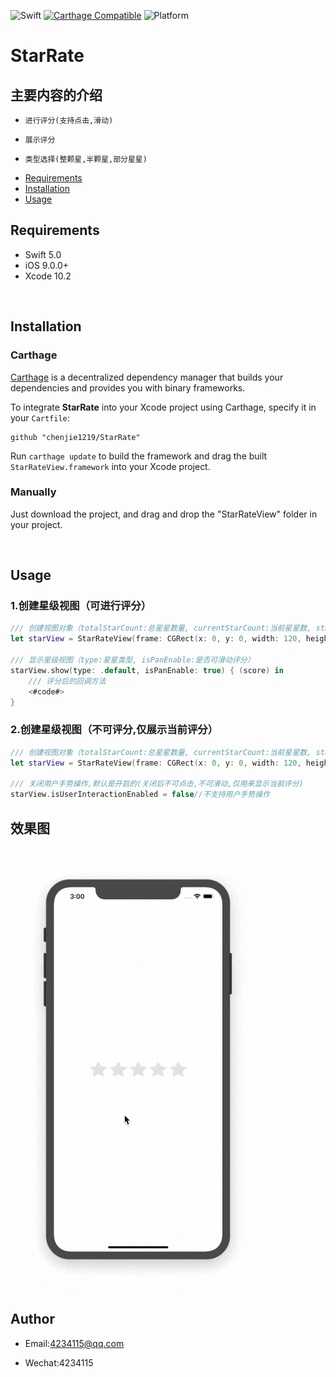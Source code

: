 ![Swift](https://img.shields.io/badge/Swift-5.0-orange.svg)
[![Carthage Compatible](https://img.shields.io/badge/Carthage-compatible-4BC51D.svg?style=flat)](https://github.com/Carthage/Carthage)
![Platform](https://img.shields.io/badge/Platform-iOS-red.svg)

# StarRate

## 主要内容的介绍

* `进行评分(支持点击,滑动)`<br>

* `展示评分`<br>

* `类型选择(整颗星,半颗星,部分星星)`<br>

- [Requirements](#requirements)
- [Installation](#installation)
- [Usage](#usage)


## Requirements

- Swift 5.0
- iOS 9.0.0+
- Xcode 10.2

<br>

## Installation

### Carthage

[Carthage](https://github.com/Carthage/Carthage) is a decentralized dependency manager that builds your dependencies and provides you with binary frameworks.

To integrate **StarRate** into your Xcode project using Carthage, specify it in your `Cartfile`:

```ogdl
github "chenjie1219/StarRate"
```

Run `carthage update` to build the framework and drag the built `StarRateView.framework` into your Xcode project.

### Manually

Just download the project, and drag and drop the "StarRateView" folder in your project.

<br>

## Usage

### 1.创建星级视图（可进行评分）
```Swift
/// 创建视图对象（totalStarCount:总星星数量, currentStarCount:当前星星数, starSpace:星星的间隔）
let starView = StarRateView(frame: CGRect(x: 0, y: 0, width: 120, height: 20),totalStarCount: 5 ,currentStarCount: 0 ,starSpace: 5)

/// 显示星级视图（type:星星类型, isPanEnable:是否可滑动评分） 
starView.show(type: .default, isPanEnable: true) { (score) in
    /// 评分后的回调方法
    <#code#>
}
```
### 2.创建星级视图（不可评分,仅展示当前评分）
```Swift
/// 创建视图对象（totalStarCount:总星星数量, currentStarCount:当前星星数, starSpace:星星的间隔）
let starView = StarRateView(frame: CGRect(x: 0, y: 0, width: 120, height: 20),totalStarCount: 5 ,currentStarCount: 3 ,starSpace: 5)

/// 关闭用户手势操作,默认是开启的(关闭后不可点击,不可滑动,仅用来显示当前评分)
starView.isUserInteractionEnabled = false//不支持用户手势操作
```

## 效果图
![1](Assets/1.gif)

## Author

* Email:4234115@qq.com

* Wechat:4234115
